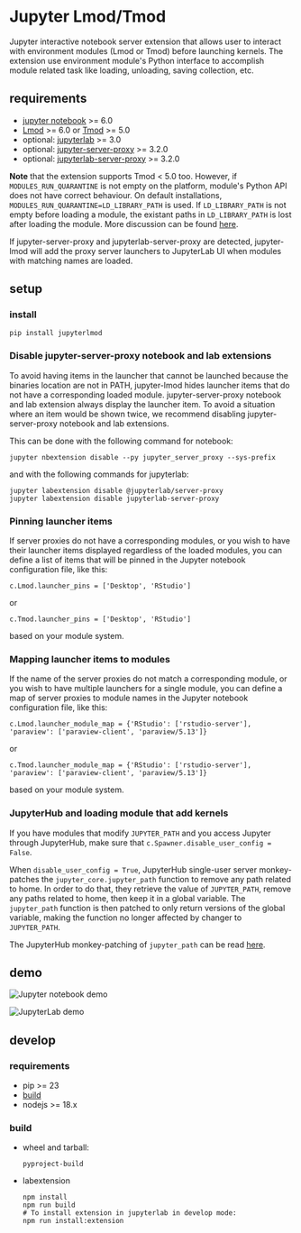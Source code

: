 # Jupyter Lmod/Tmod

Jupyter interactive notebook server extension that allows user
to interact with environment modules (Lmod or Tmod) before launching kernels.
The extension use environment module's Python interface to accomplish module
related task like loading, unloading, saving collection, etc.

## requirements

- [jupyter notebook](https://github.com/jupyter/notebook) >= 6.0
- [Lmod](https://github.com/TACC/Lmod) >= 6.0 or [Tmod](https://modules.readthedocs.io/en/latest/) >= 5.0
- optional: [jupyterlab](https://github.com/jupyter/notebook) >= 3.0
- optional: [jupyter-server-proxy](https://github.com/jupyterhub/jupyter-server-proxy) >= 3.2.0
- optional: [jupyterlab-server-proxy](https://github.com/jupyterhub/jupyter-server-proxy) >= 3.2.0

**Note** that the extension supports Tmod < 5.0 too. However, if `MODULES_RUN_QUARANTINE` is not empty on the platform, module's Python API does
not have correct behaviour. On default installations, `MODULES_RUN_QUARANTINE=LD_LIBRARY_PATH` is used. If `LD_LIBRARY_PATH` is not
empty before loading a module, the existant paths in `LD_LIBRARY_PATH` is lost
after loading the module. More discussion can be found [here](https://sourceforge.net/p/modules/mailman/message/36113970/).

If jupyter-server-proxy and jupyterlab-server-proxy are detected, jupyter-lmod will add the
proxy server launchers to JupyterLab UI when modules with matching names are loaded.

## setup

### install

```
pip install jupyterlmod
```

### Disable jupyter-server-proxy notebook and lab extensions

To avoid having items in the launcher that cannot be launched because the binaries location are not in PATH,
jupyter-lmod hides launcher items that do not have a corresponding loaded module.
jupyter-server-proxy notebook and lab extension always display the launcher item.
To avoid a situation where an item would be shown twice, we recommend disabling jupyter-server-proxy
notebook and lab extensions.

This can be done with the following command for notebook:
```
jupyter nbextension disable --py jupyter_server_proxy --sys-prefix
```

and with the following commands for jupyterlab:
```
jupyter labextension disable @jupyterlab/server-proxy
jupyter labextension disable jupyterlab-server-proxy
```

### Pinning launcher items

If server proxies do not have a corresponding modules, or you wish to have their launcher items
displayed regardless of the loaded modules, you can define a list of items that will be pinned in
the Jupyter notebook configuration file, like this:
```
c.Lmod.launcher_pins = ['Desktop', 'RStudio']
```
or
```
c.Tmod.launcher_pins = ['Desktop', 'RStudio']
```
based on your module system.

### Mapping launcher items to modules

If the name of the server proxies do not match a corresponding module, or you wish to have multiple
launchers for a single module, you can define a map of server proxies to module names in the
Jupyter notebook configuration file, like this:
```
c.Lmod.launcher_module_map = {'RStudio': ['rstudio-server'], 'paraview': ['paraview-client', 'paraview/5.13']}
```
or
```
c.Tmod.launcher_module_map = {'RStudio': ['rstudio-server'], 'paraview': ['paraview-client', 'paraview/5.13']}
```
based on your module system.

### JupyterHub and loading module that add kernels

If you have modules that modify `JUPYTER_PATH` and you access Jupyter through JupyterHub,
make sure that `c.Spawner.disable_user_config = False`.

When `disable_user_config = True`, JupyterHub single-user server monkey-patches the
`jupyter_core.jupyter_path` function to remove any path related to home. In order to do
that, they retrieve the value of `JUPYTER_PATH`, remove any paths related to home, then
keep it in a global variable. The `jupyter_path` function is then patched to only return
versions of the global variable, making the function no longer affected by changer to
`JUPYTER_PATH`.

The JupyterHub monkey-patching of `jupyter_path` can be read
[here](https://github.com/jupyterhub/jupyterhub/blob/01a43f41f8b1554f2de659104284f6345d76636d/jupyterhub/singleuser/_disable_user_config.py#L57).

## demo

![Jupyter notebook demo](https://i.imgur.com/pK1Q5gG.gif)

![JupyterLab demo](https://i.imgur.com/1HDH7iN.gif)


## develop

### requirements

- pip >= 23
- [build](https://pypi.org/project/build/)
- nodejs >= 18.x

### build

- wheel and tarball:
    ```shell
    pyproject-build
    ```
- labextension
    ```shell
    npm install
    npm run build
    # To install extension in jupyterlab in develop mode:
    npm run install:extension
    ```
